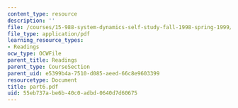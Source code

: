 ```yaml
---
content_type: resource
description: ''
file: /courses/15-988-system-dynamics-self-study-fall-1998-spring-1999/55eb737abe6b40c0adbd0640d7d60675_part6.pdf
file_type: application/pdf
learning_resource_types:
- Readings
ocw_type: OCWFile
parent_title: Readings
parent_type: CourseSection
parent_uid: e5399b4a-7510-d085-aeed-66c8e9603399
resourcetype: Document
title: part6.pdf
uid: 55eb737a-be6b-40c0-adbd-0640d7d60675
---
```

